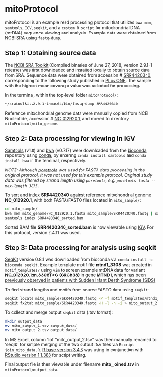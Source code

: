 mitoProtocol
======

mitoProtocol is an example read processing protocol that utilizes `bwa mem`, `samtools`, `IGV`, `seqkit`, and a `custom R script` for mitochondrial DNA (mtDNA) sequence viewing and analysis. Example data were obtained from NCBI SRA using `fastq-dump`.

Step 1: Obtaining source data
------

The [NCBI SRA Toolkit](https://trace.ncbi.nlm.nih.gov/Traces/sra/sra.cgi?view=software) (Compiled binaries of June 27, 2018, version 2.9.1-1 release) was first downloaded and installed locally to obtain source data from SRA. Sequence data were obtained from accession # [SRR4420340](https://trace.ncbi.nlm.nih.gov/Traces/sra/sra.cgi?run=SRR4420340 ), corresponding to the following study published in [PLos ONE](http://journals.plos.org/plosone/article?id=10.1371/journal.pone.0167600). The sample with the highest mean coverage value was selected for processing.

In the terminal, within the top-level folder `mitoProtocol/`:

```bash
~/sratoolkit.2.9.1-1-mac64/bin/fastq-dump SRR4420340
```

Reference mitochondrial genome data were manually copied from NCBI Nucleotide, accession # [NC_012920.1](https://www.ncbi.nlm.nih.gov/nuccore/NC_012920.1?report=fasta), and moved to directory `mitoProtocol/mito_genome`.

Step 2: Data processing for viewing in IGV
------

[Samtools](http://www.htslib.org/) (v1.8) and [bwa](http://bio-bwa.sourceforge.net/) (v0.7.17) were downloaded from the [bioconda](https://bioconda.github.io/) repository using [conda](https://conda.io/docs/index.html), by entering `conda install samtools` and `conda install bwa` in the terminal, respectively.

*NOTE: Although [poretools](http://poretools.readthedocs.io/en/latest/) was used for FASTA data processing in the original protocol, it was not used for this example protocol. Original study data was filtered by strand length using `poretools`, e.g. `poretools fasta --max-length 3875`*.

To sort and index **SRR4420340** against reference mitochondrial genome **NC_012920.1**, with both FASTA/FASTQ files located in `mito_sample/`:

```bash
cd mito_sample/
bwa mem mito_genome/NC_012920.1.fasta mito_sample/SRR4420340.fastq | samtools sort -o SRR4420340_sorted.bam
samtools index SRR4420340_sorted.bam
```

Sorted BAM file **SRR4420340_sorted.bam** is now viewable using [IGV](https://software.broadinstitute.org/software/igv/download). For this protocol, version 2.4.11 was used.

Step 3: Data processing for analysis using seqkit
------

[SeqKit](https://bioinf.shenwei.me/seqkit/download/) version 0.8.1 was downloaded from bioconda via `conda install -c bioconda seqkit`. Example template motif file **mtnd1_3308** was created in `motif_templates/` using `vim` to screen example mtDNA data for variant **NC_012920.1:m.3308T>G (GRCh38)** in gene **MTND1**, which has been [previously observed in patients with Sudden Infant Death Syndrome (SIDS)](https://www.ncbi.nlm.nih.gov/clinvar/variation/9729/#supporting-observations)

To find strand lengths and motifs from source FASTQ data using `seqkit`:

```bash
seqkit locate mito_sample/SRR4420340.fastq -P -f motif_templates/mtnd1_3308 > mito_output_1.tsv
seqkit fx2tab mito_sample/SRR4420340.fastq -H -l -n -i > mito_output_2.tsv
```

To collect and merge output `seqkit` data (.tsv format):

```bash
mkdir output_data
mv mito_output_1.tsv output_data/
mv mito_output_2.tsv output_data/
```

In MS Excel, column 1 of “mito_output_2.tsv” was then manually renamed to ‘seqID’ for simple merging of the two output .tsv files via `Rscript join_mito_data.R`. [R base version 3.4.3](https://www.r-project.org/) was using in conjunction with [RStudio version 1.1.383](https://www.rstudio.com/) for script writing.

Final output file is then viewable under filename **mito_joined.tsv** in `mitoProtocol/output_data`.
